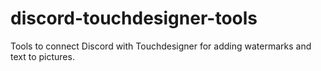 # discord-touchdesigner-tools
Tools to connect Discord with Touchdesigner for adding watermarks and text to pictures.
